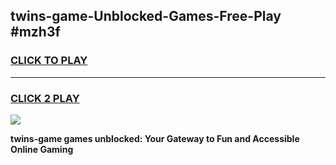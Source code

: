 
## twins-game-Unblocked-Games-Free-Play #mzh3f
<h3>
<a href="https://us.freeplayer.one?title=twins-game&ref=9M">CLICK TO PLAY</a></h3>
<hr>

<h3>
<a href="https://us.freeplayer.one?title=twins-game&ref=9M">CLICK 2 PLAY</a>
  
</h3>

<a href="https://us.freeplayer.one?title=twins-game&ref=9M"><img src="https://clearcache.store/games.png"></a>


**twins-game games unblocked: Your Gateway to Fun and Accessible Online Gaming**
